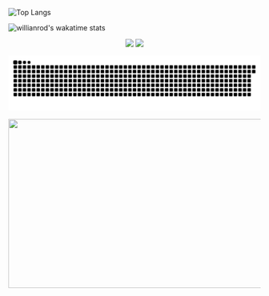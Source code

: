   <!--[![My GitHub stats](https://github-readme-stats.vercel.app/api?username=KleberLuccas&count_private=true&show_icons=true&theme=dark)](https://github.com/anuraghazra/github-readme-stats)-->

  ![Top Langs](https://github-readme-stats.vercel.app/api/top-langs/?username=KleberLuccas&layout=compact&theme=dark)
  
![willianrod's wakatime stats](https://github-readme-stats.vercel.app/api/wakatime?username=KleberLuccas&layout-compact&theme=dark)
 <br>
<div  align="center"> 
  <a href="https://www.instagram.com/KleberLuccaz/" target="_blank"><img src="https://img.shields.io/badge/-Instagram-%23E4405F?style=for-the-badge&logo=instagram&logoColor=white" target="_blank"></a>
  <a href="https://www.linkedin.com/in/kl%C3%A9ber-luccas-7b47ba1b4/" target="_blank"><img src="https://img.shields.io/badge/-LinkedIn-%230077B5?style=for-the-badge&logo=linkedin&logoColor=white" target="_blank"></a> 
 
 ![Snake animation](https://github.com/KleberLuccas/KleberLuccas/blob/output/github-contribution-grid-snake.svg)
 
</div>
 
<img align="center" width="600" height="338" src="https://piras.com.br/wp-content/uploads/2014/02/fim-de-semana.gif">
